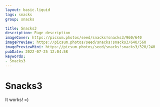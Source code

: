 ```yaml
---
layout: basic.liquid
tags: snacks
group: snacks

title: Snacks3
description: Page description
imageCover: https://picsum.photos/seed/snacks!snacks3/960/640
imagePreview: https://picsum.photos/seed/snacks!snacks3/640/560
imagePreviewMini: https://picsum.photos/seed/snacks!snacks3/320/240
pubDate: 2022-07-25 12:04:58
keywords:
- Snacks3
---
```


# Snacks3

It works! =)
